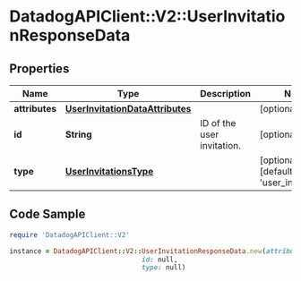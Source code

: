 # DatadogAPIClient::V2::UserInvitationResponseData

## Properties

Name | Type | Description | Notes
------------ | ------------- | ------------- | -------------
**attributes** | [**UserInvitationDataAttributes**](UserInvitationDataAttributes.md) |  | [optional] 
**id** | **String** | ID of the user invitation. | [optional] 
**type** | [**UserInvitationsType**](UserInvitationsType.md) |  | [optional] [default to &#39;user_invitations&#39;]

## Code Sample

```ruby
require 'DatadogAPIClient::V2'

instance = DatadogAPIClient::V2::UserInvitationResponseData.new(attributes: null,
                                 id: null,
                                 type: null)
```


